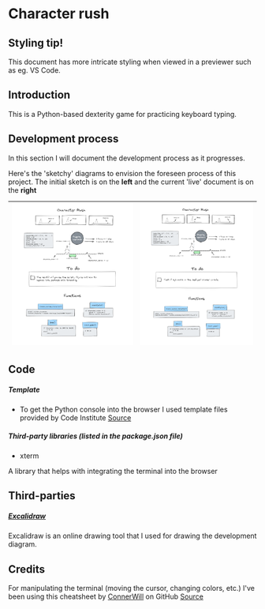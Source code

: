 <link rel="stylesheet" type="text/css" media="all" href="assets/css/readme.css" />

# Character rush

## Styling tip!

This document has more 
<span class="em">intricate styling</span> 
when viewed in a previewer such as eg. VS Code. 

## Introduction

This is a Python-based dexterity game for practicing keyboard typing.

## Development process

In this section I will document the development process as it progresses.

Here's the 'sketchy' diagrams to envision the foreseen process of this project. The initial sketch is on the **left** and the current 'live' document is on the **right**   

| ![A 'sketchy' diagram of the foreseen development process (initial)](assets/images/readme/development_process/project_diagram_1.png "Project diagram") | ![A 'sketchy' diagram of the foreseen development process (current)](assets/images/readme/development_process/project_diagram_2.png "Project diagram") |
|--------------------------------------------|--------------------------------------------|

## Code

##### Template
- To get the Python console into the browser I used template files provided by Code Institute 
[Source](https://github.com/Code-Institute-Solutions/love-sandwiches-p5-sourcecode/tree/master/05-deployment/01-deployment-part-1)

##### Third-party libraries <span class="in-line-hint">(listed in the package.json file)</span> 

- xterm 

A library that helps with integrating the terminal into the browser

## Third-parties

##### [Excalidraw](https://excalidraw.com/)

Excalidraw is an online drawing tool that I used for drawing the development diagram.

## Credits

For manipulating the terminal (moving the cursor, changing colors, etc.) I've been using this cheatsheet by [ConnerWill](https://gist.github.com/ConnerWill) on GitHub
[Source](https://gist.github.com/ConnerWill/d4b6c776b509add763e17f9f113fd25b)

